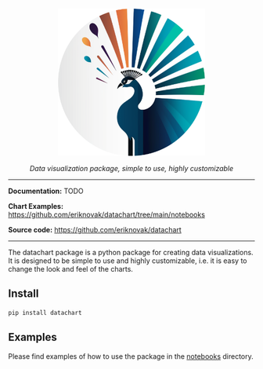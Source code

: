 <p align="center">
  <img src="https://github.com/eriknovak/datachart/blob/main/docs/assets/imgs/logo.png" alt="logo" height="300">
</p>

<p align="center">
<i>Data visualization package, simple to use, highly customizable</i>
<p>


---

**Documentation:** TODO

**Chart Examples:** https://github.com/eriknovak/datachart/tree/main/notebooks

**Source code:** https://github.com/eriknovak/datachart

---

The datachart package is a python package for creating data visualizations. It is designed to be simple to use and highly customizable, i.e. it is easy to change the look and feel of the charts.

## Install

```bash
pip install datachart
```

## Examples

Please find examples of how to use the package in the [notebooks](./notebooks) directory.
